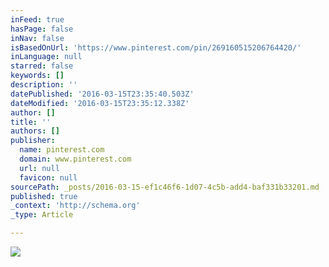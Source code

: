 ```yaml
---
inFeed: true
hasPage: false
inNav: false
isBasedOnUrl: 'https://www.pinterest.com/pin/269160515206764420/'
inLanguage: null
starred: false
keywords: []
description: ''
datePublished: '2016-03-15T23:35:40.503Z'
dateModified: '2016-03-15T23:35:12.338Z'
author: []
title: ''
authors: []
publisher:
  name: pinterest.com
  domain: www.pinterest.com
  url: null
  favicon: null
sourcePath: _posts/2016-03-15-ef1c46f6-1d07-4c5b-add4-baf331b33201.md
published: true
_context: 'http://schema.org'
_type: Article

---
```

![](https://s-media-cache-ak0.pinimg.com/564x/59/d6/eb/59d6eb38d0471b4223fd404c428ce7e7.jpg)